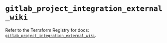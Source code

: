 # `gitlab_project_integration_external_wiki`

Refer to the Terraform Registry for docs: [`gitlab_project_integration_external_wiki`](https://registry.terraform.io/providers/gitlabhq/gitlab/18.1.0/docs/resources/project_integration_external_wiki).
